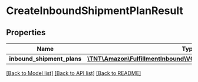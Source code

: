 # CreateInboundShipmentPlanResult

## Properties
Name | Type | Description | Notes
------------ | ------------- | ------------- | -------------
**inbound_shipment_plans** | [**\TNT\Amazon\FulfillmentInbound\V0\Model\InboundShipmentPlanList**](InboundShipmentPlanList.md) |  | [optional] 

[[Back to Model list]](../README.md#documentation-for-models) [[Back to API list]](../README.md#documentation-for-api-endpoints) [[Back to README]](../README.md)


